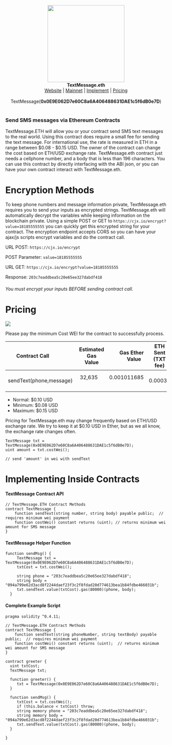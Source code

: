 <p align="center">
  <img width="240" src="http://i.imgur.com/OhQ1ngW.png"><br>
    <b>TextMessage.eth</b><br>
  <a href="https://hunterlong.github.io/textmessage.eth">Website</a> |
  <a href="https://etherscan.io/address/textmessage.eth#code">Mainnet</a> |
  <a href="#implementing-inside-contracts">Implement</a> |
  <a href="#pricing">Pricing</a><br>
  <br>
  TextMessage(<b>0x0E9E062D7e60C8a6A406488631DAE1c5f6dB0e7D</b>)
  <br><br>
</p>

### Send SMS messages via Ethereum Contracts

</center>

TextMessage.ETH will allow you or your contract send SMS text messages to the real world. Using this contract does require a small fee for sending the text message. For international use, the rate is measured in ETH in a range between $0.08 - $0.15 USD. The owner of the contract can change the cost based on ETH/USD exchange rate. TextMessage.eth contract just needs a cellphone number, and a body that is less than 196 characters. You can use this contract by directly interfacing with the ABI json, or you can have your own contract interact with TextMessage.eth.

# Encryption Methods
To keep phone numbers and message information private, TextMessage.eth requires you to send your inputs as encrypted strings. TextMessage.eth will automatically decrypt the variables while keeping information on the blockchain private. Using a simple POST or GET to `https://cjx.io/encrypt?value=18185555555` you can quickly get this encrypted string for your contract. The encryption endpoint accepts CORS so you can have your ajax/js scripts encrypt variables and do the contract call. 

URL POST: `https://cjx.io/encrypt`

POST Parameter: `value=18185555555`

URL GET: `https://cjx.io/encrypt?value=18185555555`

Response: `203c7eaddbea5c20e65ee327dabdf418`

###### You must encrypt your inputs BEFORE sending contract call. 

# Pricing

<img src="https://image.ibb.co/eL07v5/Screen_Shot_2017_06_20_at_7_01_48_PM.png">

Please pay the minimum Cost WEI for the contract to successfully process.

| Contract Call             | Estimated Gas Value | Gas Ether Value        | ETH Sent (TXT fee)      |
| ------------------------- |:-------------------:| ------------------:| ----------------------- |
| sendText(phone,message)   | 32,635              | 0.001011685        |       0.00039           |

- Normal: $0.10 USD
- Minimum: $0.08 USD
- Maximum: $0.15 USD

Pricing for TextMessage.eth may change frequently based on ETH/USD exchange rate. We try to keep it at $0.10 USD in Ether, but as we all know, the exchange rate changes often. 

```
TextMessage txt = TextMessage(0x0E9E062D7e60C8a6A406488631DAE1c5f6dB0e7D);
uint amount = txt.costWei();

// send 'amount' in wei with sendText
```

# Implementing Inside Contracts

#### TextMessage Contract API
```
// TextMessage.ETH Contract Methods
contract TextMessage {
    function sendText(string number, string body) payable public;  // requires minimum wei payment
    function costWei() constant returns (uint); // returns minimum wei amount for SMS message
}
```

#### TextMessage Helper Function
```
function sendMsg() {
     TextMessage txt = TextMessage(0x0E9E062D7e60C8a6A406488631DAE1c5f6dB0e7D);
     txtCost = txt.costWei();
     
     string phone = "203c7eaddbea5c20e65ee327dabdf418"; 
     string body = "094a799e62d3acd8f2244daef23f3c2f8fdad20d774613bea1b84fdbe466031b";
     txt.sendText.value(txtCost).gas(80000)(phone, body);
  }
```

#### Complete Example Script
```
pragma solidity ^0.4.11;

// TextMessage.ETH Contract Methods
contract TextMessage {
    function sendText(string phoneNumber, string textBody) payable public;  // requires minimum wei payment
    function costWei() constant returns (uint);  // returns minimum wei amount for SMS message
}

contract greeter {
  uint txtCost;
  TextMessage txt;
  
  function greeter() {
     txt = TextMessage(0x0E9E062D7e60C8a6A406488631DAE1c5f6dB0e7D);
  }

  function sendMsg() {
     txtCost = txt.costWei();
     if (this.balance < txtCost) throw;
     string memory phone = "203c7eaddbea5c20e65ee327dabdf418"; 
     string memory body = "094a799e62d3acd8f2244daef23f3c2f8fdad20d774613bea1b84fdbe466031b";
     txt.sendText.value(txtCost).gas(80000)(phone, body);
  }
  
}
```
